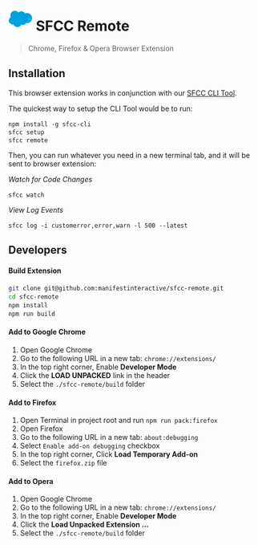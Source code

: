 #  ![icon](./static/icons/48.png) SFCC Remote

> Chrome, Firefox & Opera Browser Extension

## Installation

This browser extension works in conjunction with our [SFCC CLI Tool](https://github.com/redvanworkshop/sfcc-cli).

The quickest way to setup the CLI Tool would be to run:

```
npm install -g sfcc-cli
sfcc setup
sfcc remote
```

Then, you can run whatever you need in a new terminal tab, and it will be sent to browser extension:

_Watch for Code Changes_

```
sfcc watch
```

_View Log Events_

```
sfcc log -i customerror,error,warn -l 500 --latest
```

## Developers

#### Build Extension

```bash
git clone git@github.com:manifestinteractive/sfcc-remote.git
cd sfcc-remote
npm install
npm run build
```

#### Add to Google Chrome

1. Open Google Chrome
2. Go to the following URL in a new tab:  `chrome://extensions/`
3. In the top right corner, Enable **Developer Mode**
4. Click the **LOAD UNPACKED** link in the header
5. Select the `./sfcc-remote/build` folder


#### Add to Firefox

1. Open Terminal in project root and run `npm run pack:firefox`
2. Open Firefox
3. Go to the following URL in a new tab:  `about:debugging`
4. Select `Enable add-on debugging` checkbox
5. In the top right corner, Click **Load Temporary Add-on**
6. Select the `firefox.zip` file


#### Add to Opera

1. Open Google Chrome
2. Go to the following URL in a new tab:  `chrome://extensions/`
3. In the top right corner, Enable **Developer Mode**
4. Click the **Load Unpacked Extension ...**
5. Select the `./sfcc-remote/build` folder
